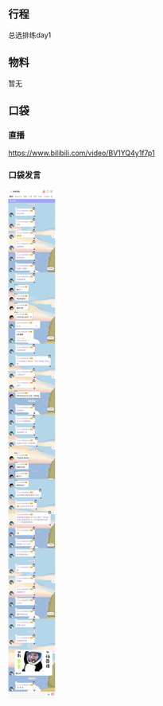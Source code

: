 ## 行程
总选排练day1

## 物料
暂无

## 口袋
### 直播
https://www.bilibili.com/video/BV1YQ4y1f7p1
### 口袋发言
![口袋发言](./pocket48/imgs/messages.jpeg)<br>